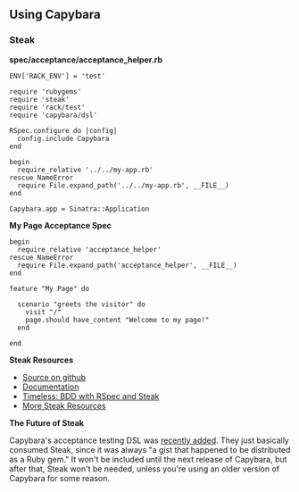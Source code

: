 Using Capybara
--------------

### Steak

**spec/acceptance/acceptance_helper.rb**

    ENV['RACK_ENV'] = 'test'

    require 'rubygems'
    require 'steak'
    require 'rack/test'
    require 'capybara/dsl'

    RSpec.configure do |config|
      config.include Capybara
    end
 
    begin 
      require_relative '../../my-app.rb'
    rescue NameError
      require File.expand_path('../../my-app.rb', __FILE__)
    end

    Capybara.app = Sinatra::Application

**My Page Acceptance Spec**

    begin 
      require_relative 'acceptance_helper'
    rescue NameError
      require File.expand_path('acceptance_helper', __FILE__)
    end

    feature "My Page" do

      scenario "greets the visitor" do
        visit "/"
        page.should have_content "Welcome to my page!" 
      end

    end

**Steak Resources**

*   [Source on github](https://github.com/cavalle/steak)
*   [Documentation](http://rdoc.info/gems/steak/1.0.1/frames/)
*   [Timeless: BDD with RSpec and Steak](http://timeless.judofyr.net/bdd-with-rspec-and-steak)
*   [More Steak Resources](https://github.com/cavalle/steak/wiki/Resources)

**The Future of Steak**

Capybara's acceptance testing DSL was [recently added](https://github.com/jnicklas/capybara/commit/f4897f890d8dd33215fef238902988e8823a6539). They just basically consumed Steak, since it was always "a gist that happened to be distributed as a Ruby gem." It won't be included until the next release of Capybara, but after that, Steak won't be needed, unless you're using an older version of Capybara for some reason.

